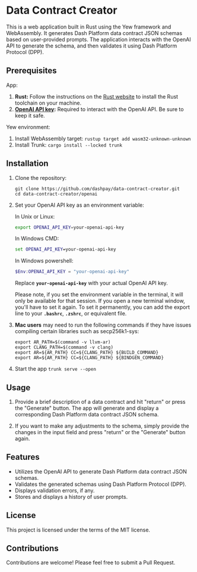 # Data Contract Creator

This is a web application built in Rust using the Yew framework and WebAssembly. It generates Dash Platform data contract JSON schemas based on user-provided prompts. The application interacts with the OpenAI API to generate the schema, and then validates it using Dash Platform Protocol (DPP).

## Prerequisites

App:

1. **Rust:** Follow the instructions on the [Rust website](https://www.rust-lang.org/tools/install) to install the Rust toolchain on your machine.
2. **[OpenAI API key](https://beta.openai.com/signup/):** Required to interact with the OpenAI API. Be sure to keep it safe.

Yew environment:

1. Install WebAssembly target: `rustup target add wasm32-unknown-unknown`
2. Install Trunk: `cargo install --locked trunk`

## Installation

1. Clone the repository:

    ```
    git clone https://github.com/dashpay/data-contract-creator.git
    cd data-contract-creator/openai
    ```

2. Set your OpenAI API key as an environment variable:

    In Unix or Linux:

    ```bash
    export OPENAI_API_KEY=your-openai-api-key
    ```

    In Windows CMD:

    ```cmd
    set OPENAI_API_KEY=your-openai-api-key
    ```

    In Windows powershell:

    ```powershell
    $Env:OPENAI_API_KEY = "your-openai-api-key"
    ```

    Replace **`your-openai-api-key`** with your actual OpenAI API key.

    Please note, if you set the environment variable in the terminal, it will only be available for that session. If you open a new terminal window, you'll have to set it again. To set it permanently, you can add the export line to your **`.bashrc`**, **`.zshrc`**, or equivalent file.

3. **Mac users** may need to run the following commands if they have issues compiling certain libraries such as secp256k1-sys:
    ```
    export AR_PATH=$(command -v llvm-ar)
    export CLANG_PATH=$(command -v clang)
    export AR=${AR_PATH} CC=${CLANG_PATH} ${BUILD_COMMAND}
    export AR=${AR_PATH} CC=${CLANG_PATH} ${BINDGEN_COMMAND}
    ```

4. Start the app `trunk serve --open`

## Usage

1. Provide a brief description of a data contract and hit "return" or press the "Generate" button. The app will generate and display a corresponding Dash Platform data contract JSON schema.

2. If you want to make any adjustments to the schema, simply provide the changes in the input field and press "return" or the "Generate" button again. 

## Features

* Utilizes the OpenAI API to generate Dash Platform data contract JSON schemas.
* Validates the generated schemas using Dash Platform Protocol (DPP).
* Displays validation errors, if any.
* Stores and displays a history of user prompts.

## License

This project is licensed under the terms of the MIT license.

## Contributions

Contributions are welcome! Please feel free to submit a Pull Request.

